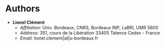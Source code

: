 # Authors

- **Lionel Clément**
  - *Affiliation:* Univ. Bordeaux, CNRS, Bordeaux INP, LaBRI, UMR 5800
  - *Address:* 351, cours de la Libération
               33405 Talence Cedex - France
  - *Email:* lionel.clement|at|u-bordeaux.fr

